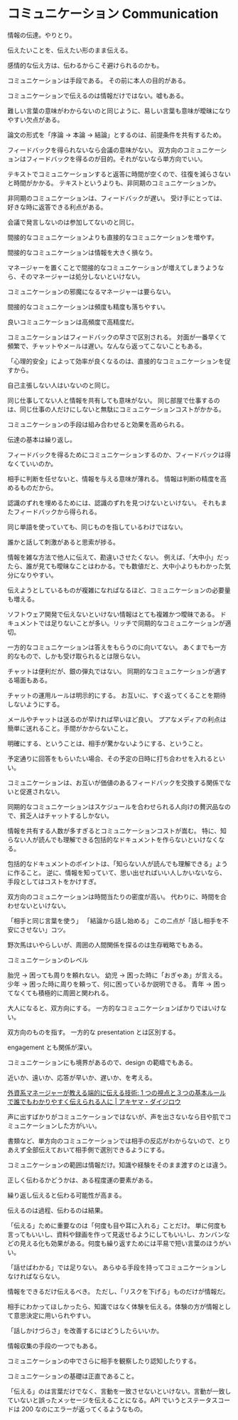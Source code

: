 # コミュニケーション Communication

情報の伝達。やりとり。

伝えたいことを、伝えたい形のまま伝える。

感情的な伝え方は、伝わるからこそ避けられるのかも。

コミュニケーションは手段である。
その前に本人の目的がある。

コミュニケーションで伝えるのは情報だけではない。嘘もある。

難しい言葉の意味がわからないのと同じように、易しい言葉も意味が曖昧になりやすい欠点がある。

論文の形式を「序論 → 本論 → 結論」とするのは、前提条件を共有するため。

フィードバックを得られないなら会議の意味がない。
双方向のコミュニケーションはフィードバックを得るのが目的。それがないなら単方向でいい。

テキストでコミュニケーションすると返答に時間が空くので、往復を減らさないと時間がかかる。
テキストというよりも、非同期のコミュニケーションか。

非同期のコミュニケーションは、フィードバックが遅い。
受け手にとっては、好きな時に返答できる利点がある。

会議で発言しないのは参加してないのと同じ。

間接的なコミュニケーションよりも直接的なコミュニケーションを増やす。

間接的なコミュニケーションは情報を大きく損なう。

マネージャーを置くことで間接的なコミュニケーションが増えてしまうようなら、そのマネージャーは処分しないといけない。

コミュニケーションの邪魔になるマネージャーは要らない。

間接的なコミュニケーションは頻度も精度も落ちやすい。

良いコミュニケーションは高頻度で高精度だ。

コミュニケーションはフィードバックの早さで区別される。
対面が一番早くて頻繁で、チャットやメールは遅い。なんなら返ってこないこともある。

「心理的安全」によって効率が良くなるのは、直接的なコミュニケーションを促すから。

自己主張しない人はいないのと同じ。

同じ仕事してない人と情報を共有しても意味がない。
同じ部屋で仕事するのは、同じ仕事の人だけにしないと無駄にコミュニケーションコストがかかる。

コミュニケーションの手段は組み合わせると効果を高められる。

伝達の基本は繰り返し。

フィードバックを得るためにコミュニケーションするのか、フィードバックは得なくていいのか。

相手に判断を任せないと、情報を与える意味が薄れる。
情報は判断の精度を高めるものだから。

認識のずれを埋めるためには、認識のずれを見つけないといけない。
それもまたフィードバックから得られる。

同じ単語を使っていても、同じものを指しているわけではない。

誰かと話して刺激があると思索が捗る。

情報を雑な方法で他人に伝えて、勘違いさせたくない。
例えば、「大中小」だったら、誰が見ても曖昧なことはわかる。でも数値だと、大中小よりもわかった気分になりやすい。

伝えようとしているものが複雑になればなるほど、コミュニケーションの必要量も増える。

ソフトウェア開発で伝えないといけない情報はとても複雑かつ曖昧である。
ドキュメントでは足りないことが多い。リッチで同期的なコミュニケーションが適切。

一方的なコミュニケーションは答えをもらうのに向いてない。
あくまでも一方的なもので、しかも受け取られるとは限らない。

チャットは便利だが、銀の弾丸ではない。
同期的なコミュニケーションが適する場面もある。

チャットの運用ルールは明示的にする。
お互いに、すぐ返ってくることを期待しないようにする。

メールやチャットは送るのが早ければ早いほど良い。
プアなメディアの利点は簡単に送れること。手間がかからないこと。

明確にする、ということは、相手が驚かないようにする、ということ。

予定通りに回答をもらいたい場合、その予定の日時に打ち合わせを入れるといい。

コミュニケーションは、お互いが価値のあるフィードバックを交換する関係でないと促進されない。

同期的なコミュニケーションはスケジュールを合わせられる人向けの贅沢品なので、貧乏人はチャットするしかない。

情報を共有する人数が多すぎるとコミュニケーションコストが嵩む。
特に、知らない人が読んでも理解できる包括的なドキュメントを作らないといけなくなる。

包括的なドキュメントのポイントは、「知らない人が読んでも理解できる」ように作ること。
逆に、情報を知っていて、思い出せればいい人しかいないなら、手段としてはコストをかけすぎ。

双方向のコミュニケーションは時間当たりの密度が高い。
代わりに、時間を合わせないといけない。

「相手と同じ言葉を使う」
「結論から話し始める」
この二点が「話し相手を不安にさせない」コツ。

野次馬はいやらしいが、周囲の人間関係を探るのは生存戦略でもある。

コミュニケーションのレベル

胎児 → 困っても周りを頼れない。
幼児 → 困った時に「おぎゃあ」が言える。
少年 → 困った時に周りを頼って、何に困っているか説明できる。
青年 → 困ってなくても積極的に周囲と関われる。

大人になると、双方向にする。
一方的なコミュニケーションばかりではいけない。

双方向のものを指す。
一方的な presentation とは区別する。

engagement とも関係が深い。

コミュニケーションにも境界があるので、design の範疇でもある。

近いか、遠いか、応答が早いか、遅いか、を考える。

[外資系マネージャーが教える端的に伝える技術: 1 つの視点と３つの基本ルールで誰でもわかりやすく伝えられる人に | アキヤマ・ダイジロウ](https://www.amazon.co.jp/dp/B08PC6KPVC)

声に出すばかりがコミュニケーションではないが、声を出さないなら目や肌でコミュニケーションした方がいい。

書類など、単方向のコミュニケーションでは相手の反応がわからないので、とりあえず全部伝えておいて相手側で選別できるようにする。

コミュニケーションの範囲は情報だけ。知識や経験をそのまま渡すのとは違う。

正しく伝わるかどうかは、ある程度運の要素がある。

繰り返し伝えると伝わる可能性が高まる。

伝えるのは過程、伝わるのは結果。

「伝える」ために重要なのは「何度も目や耳に入れる」ことだけ。
単に何度も言ってもいいし、資料や録画を作って見返せるようにしてもいいし、カンバンなどの見える化も効果がある。何度も繰り返すためには平易で短い言葉のほうがいい。

「話せばわかる」では足りない。
あらゆる手段を持ってコミュニケーションしなければならない。

情報をできるだけ伝えるべき。
ただし、「リスクを下げる」ものだけが情報だ。

相手にわかってほしかったら、知識ではなく体験を伝える。体験の方が情報として意思決定に用いられやすい。

「話しかけづらさ」を改善するにはどうしたらいいか。

情報収集の手段の一つでもある。

コミュニケーションの中でさらに相手を観察したり認知したりする。

コミュニケーションの基礎は正直であること。

「伝える」のは言葉だけでなく、言動を一致させないといけない。言動が一致していないと誤ったメッセージを伝えることになる。API でいうとステータスコードは 200 なのにエラーが返ってくるようなもの。
